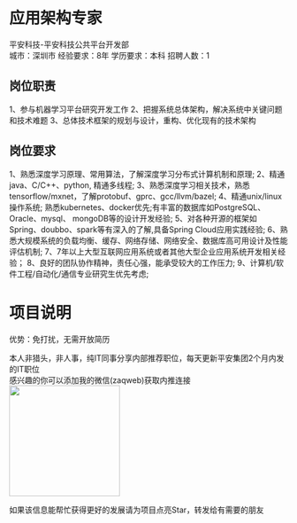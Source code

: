 # 应用架构专家
平安科技-平安科技公共平台开发部  
城市：深圳市 经验要求：8年 学历要求：本科  招聘人数：1

## 岗位职责
1、参与机器学习平台研究开发工作
 2、把握系统总体架构，解决系统中关键问题和技术难题
 3、总体技术框架的规划与设计，重构、优化现有的技术架构

## 岗位要求
1、熟悉深度学习原理、常用算法，了解深度学习分布式计算机制和原理;
 2、精通java、C/C++、python, 精通多线程;
 3、熟悉深度学习相关技术，熟悉tensorflow/mxnet，了解protobuf、gprc、gcc/llvm/bazel;
 4、精通unix/linux操作系统; 熟悉kubernetes、docker优先;有丰富的数据库如PostgreSQL、Oracle、mysql、 mongoDB等的设计开发经验;
 5、对各种开源的框架如Spring、doubbo、spark等有深入的了解,具备Spring Cloud应用实践经验;
 6、熟悉大规模系统的负载均衡、缓存、网络存储、网络安全、数据库高可用设计及性能评估机制;
 7、7年以上大型互联网应用系统或者其他大型企业应用系统开发相关经验；
 8、良好的团队协作精神，责任心强，能承受较大的工作压力;
 9、计算机/软件工程/自动化/通信专业研究生优先考虑;

# 项目说明

优势：免打扰，无需开放简历

本人非猎头，非人事，纯IT同事分享内部推荐职位，每天更新平安集团2个月内发的IT职位  
感兴趣的你可以添加我的微信(zaqweb)获取内推连接  
<img src="https://github.com/zaqweb/PA-IT-JOBS/blob/master/WechatICode.jpeg"  height="200" width="200">

如果该信息能帮忙获得更好的发展请为项目点亮Star，转发给有需要的朋友




